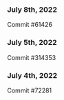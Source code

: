 ### July 8th, 2022

Commit #61426

### July 5th, 2022

Commit #314353


### July 4th, 2022

Commit #72281
